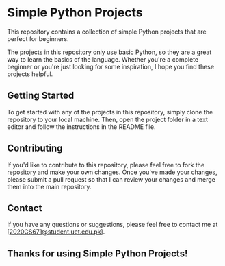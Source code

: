 <h1>Simple Python Projects</h1>

This repository contains a collection of simple Python projects that are perfect for beginners.

The projects in this repository only use basic Python, so they are a great way to learn the basics of the language. Whether you're a complete beginner or you're just looking for some inspiration, I hope you find these projects helpful.

<h2>Getting Started</h2>

To get started with any of the projects in this repository, simply clone the repository to your local machine. Then, open the project folder in a text editor and follow the instructions in the README file.

<h2>Contributing</h2>

If you'd like to contribute to this repository, please feel free to fork the repository and make your own changes. Once you've made your changes, please submit a pull request so that I can review your changes and merge them into the main repository.

<h2>Contact</h2>

If you have any questions or suggestions, please feel free to contact me at [2020CS671@student.uet.edu.pk].

<h2>Thanks for using Simple Python Projects!</h2>
